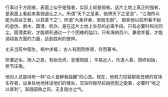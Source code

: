 行事过于方刚者，表面上似乎是强者，实际上却是弱者。这片土地上真正的强者，是表面上看起来柔弱退让之人。所谓“天下之至柔，驰骋天下之至坚”，“江海所以能为百谷王者，以其善下之”。所谓“大柔非柔，至刚无刚”。 那些他以前所看不起的虚伪、麻木、圆滑、机诈，是在这片土地上生存的必需手段。只有必要时和光同尘，圆滑柔软，才能顺利通过一个个困难的隘口。只有海纳百川，兼收并蓄，才能调动各方面的力量，达到胜利的彼岸。

丈夫当死中图生，祸中求福；
古人有困而修德，穷而著书。

矫激近名，扬人之恶，有始无终，怠慢简脱；
平易近人，乐道人善，慎终如始，修节庄敬。

他对人总是持有一种“众人皆醉我独醒”的心态。现在，他努力包容那些丑陋的官场生存者，设身处地地体谅他们的难处，交往时极尽拉拢抚慰之能事，必要时“啖之以厚利”。渐趋圆熟之风，无复刚方之气。

